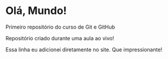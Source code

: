 # Olá, Mundo!
 Primeiro repositório do curso de Git e GitHub

 Repositório criado durante uma aula ao vivo!

Essa linha eu adicionei diretamente  no site. Que impressionante!
